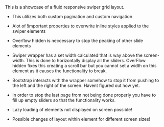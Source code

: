 This is a showcase of a fluid responsive swiper grid layout.

- This utilizes both custom pagination and custom navigation.
- Alot of !important properties to overwrite inline styles applied to the swiper elements
- Overflow hidden is neccessary to stop the peaking of other slide elements
- Swiper wrapper has a set width calculated that is way above the screen-width. This is done to horizontally display all the sliders. OverFlow hidden fixes this creating a scroll bar but you cannot set a width on this element as it causes the functionality to break.
- Bootstrap interacts with the wrapper somehow to stop it from pushing to the left and the right of the screen. Havent figured out how yet.
- In order to stop the last page from not being done properly you have to fill up empty sliders so that the functionality works.

- Lazy loading of elements not displayed on screen possible!
- Possible changes of layout within element for different screen sizes!